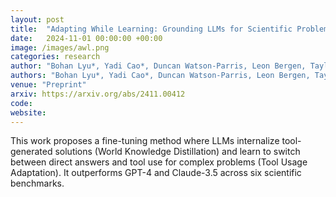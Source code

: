 ```yaml
---
layout: post
title:  "Adapting While Learning: Grounding LLMs for Scientific Problems with Intelligent Tool Usage Adaptation"
date:   2024-11-01 00:00:00 +00:00
image: /images/awl.png
categories: research
author: "Bohan Lyu*, Yadi Cao*, Duncan Watson-Parris, Leon Bergen, Taylor Berg-Kirkpatrick, Rose Yu"
authors: "Bohan Lyu*, Yadi Cao*, Duncan Watson-Parris, Leon Bergen, Taylor Berg-Kirkpatrick, Rose Yu"
venue: "Preprint"
arxiv: https://arxiv.org/abs/2411.00412
code: 
website: 
---
```

This work proposes a fine-tuning method where LLMs internalize tool-generated solutions (World Knowledge Distillation) and learn to switch between direct answers and tool use for complex problems (Tool Usage Adaptation). It outperforms GPT-4 and Claude-3.5 across six scientific benchmarks.
